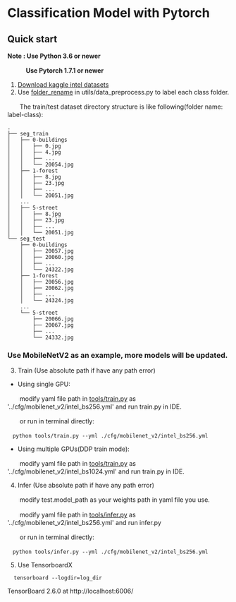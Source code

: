 # Classification Model with Pytorch

## Quick start
**Note : Use Python 3.6 or newer**

　　　**Use Pytorch 1.7.1 or newer**

1. [Download kaggle intel datasets](https://www.kaggle.com/puneet6060/intel-image-classification)
2. Use [folder_rename](https://github.com/Gakkkkkki/Classification_Lorenzo/tree/master/utils/data_preprocess.py) in utils/data_preprocess.py to label each class folder.

　　The train/test dataset directory structure is like following(folder name: label-class):
```
.
├── seg_train
│   ├── 0-buildings
│   │   ├── 0.jpg
│   │   ├── 4.jpg
│   │   ├── ...
│   │   └── 20054.jpg
│   ├── 1-forest
│   │   ├── 8.jpg
│   │   ├── 23.jpg
│   │   ├── ...
│   │   └── 20051.jpg
│   ...
│   ├── 5-street
│   │   ├── 8.jpg
│   │   ├── 23.jpg
│   │   ├── ...
│   │   └── 20051.jpg
└── seg_test
    ├── 0-buildings
    │   ├── 20057.jpg
    │   ├── 20060.jpg
    │   ├── ...
    │   └── 24322.jpg
    ├── 1-forest
    │   ├── 20056.jpg
    │   ├── 20062.jpg
    │   ├── ...
    │   └── 24324.jpg
    ...
    └── 5-street
        ├── 20066.jpg
        ├── 20067.jpg
        ├── ...
        └── 24332.jpg

```

### Use MobileNetV2 as an example, more models will be updated.

3. Train (Use absolute path if have any path error)

- Using single GPU:
    
　　modify yaml file path in [tools/train.py](https://github.com/Gakkkkkki/Classification_Lorenzo/blob/master/tools/train.py) as '../cfg/mobilenet_v2/intel_bs256.yml' and run train.py in IDE.

　　or run in terminal directly:
```terminal
　python tools/train.py --yml ./cfg/mobilenet_v2/intel_bs256.yml
```
- Using multiple GPUs(DDP train mode):

　　modify yaml file path in [tools/train.py](https://github.com/Gakkkkkki/Classification_Lorenzo/blob/master/tools/train.py) as '../cfg/mobilenet_v2/intel_bs1024.yml' and run train.py in IDE.

4. Infer (Use absolute path if have any path error)

　　modify test.model_path as your weights path in yaml file you use.　
    
　　modify yaml file path in [tools/infer.py](https://github.com/Gakkkkkki/Classification_Lorenzo/blob/master/tools/infer.py) as '../cfg/mobilenet_v2/intel_bs256.yml' and run infer.py

　　or run in terminal directly:
```terminal
　python tools/infer.py --yml ./cfg/mobilenet_v2/intel_bs256.yml
```

5. Use TensorboardX

```terminal
  tensorboard --logdir=log_dir
```
   
   TensorBoard 2.6.0 at http://localhost:6006/